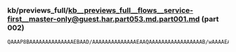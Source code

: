 ### kb/previews_full/kb__previews_full__flows__service-first__master-only@guest.har.part053.md.part001.md (part 002)

```md
QAAAP8BAAAAAAAAAAAAAAEBAAD/AAAAAAAAAAAAAAEAAQAAAAAAAAAAAAAAAAAB/wAAAAEAAP7//wACAQAAAAAAAAH/AAA
```

```
